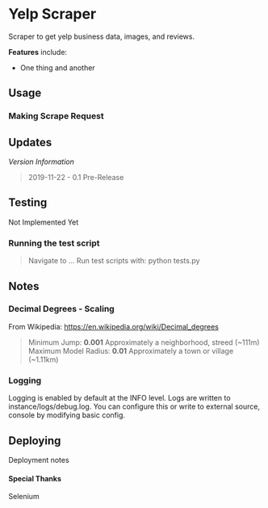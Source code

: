 # Yelp Scraper

Scraper to get yelp business data, images, and reviews.

**Features** include:

* One thing and another

## Usage

### Making Scrape Request

## Updates

*Version Information*

> 2019-11-22 - 0.1 Pre-Release

## Testing

Not Implemented Yet

### Running the test script

> Navigate to ...
> Run test scripts with: python tests.py

## Notes

### Decimal Degrees - Scaling

From Wikipedia: https://en.wikipedia.org/wiki/Decimal_degrees

> Minimum Jump: **0.001** Approximately a neighborhood, streed (~111m)
> Maximum Model Radius: **0.01** Approximately a town or village (~1.11km)

### Logging

Logging is enabled by default at the INFO level.  Logs are written to instance/logs/debug.log.  You can configure this or write to external source, console by modifying basic config.

## Deploying

Deployment notes

#### Special Thanks

Selenium